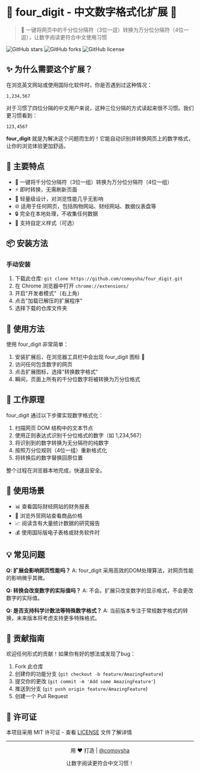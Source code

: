# 🌟 four_digit - 中文数字格式化扩展 🌟

> 🔢 一键将网页中的千分位分隔符（3位一逗）转换为万分位分隔符（4位一逗），让数字阅读更符合中文使用习惯

![GitHub stars](https://img.shields.io/github/stars/comoysha/four_digit?style=social)
![GitHub forks](https://img.shields.io/github/forks/comoysha/four_digit?style=social)
![GitHub license](https://img.shields.io/github/license/comoysha/four_digit)


## ✨ 为什么需要这个扩展？

在浏览英文网站或使用国际化软件时，你是否遇到过这种情况：

```
1,234,567
```

对于习惯了四位分隔的中文用户来说，这种三位分隔的方式读起来很不习惯。我们更习惯看到：

```
123,4567
```

**four_digit** 就是为解决这个问题而生的！它能自动识别并转换网页上的数字格式，让你的浏览体验更加舒适。

## 🚀 主要特点

- 🔄 一键将千分位分隔符（3位一组）转换为万分位分隔符（4位一组）
- ⚡ 即时转换，无需刷新页面
- 🧩 轻量级设计，对浏览性能几乎无影响
- 🌐 适用于任何网页，包括购物网站、财经网站、数据仪表盘等
- 🔒 完全在本地处理，不收集任何数据
- 🎨 支持自定义样式（可选）

## 📦 安装方法


### 手动安装

1. 下载此仓库: `git clone https://github.com/comoysha/four_digit.git`
2. 在 Chrome 浏览器中打开 `chrome://extensions/`
3. 开启"开发者模式"（右上角）
4. 点击"加载已解压的扩展程序"
5. 选择下载的仓库文件夹

## 🎯 使用方法

使用 four_digit 非常简单：

1. 安装扩展后，在浏览器工具栏中会出现 four_digit 图标 🔢
2. 访问任何包含数字的网页
3. 点击扩展图标，选择"转换数字格式"
4. 瞬间，页面上所有的千分位数字将被转换为万分位格式


## 🧠 工作原理

four_digit 通过以下步骤实现数字格式化：

1. 扫描网页 DOM 结构中的文本节点
2. 使用正则表达式识别千分位格式的数字（如 1,234,567）
3. 将识别到的数字转换为无分隔符的纯数字
4. 按照万分位规则（4位一组）重新格式化
5. 将转换后的数字替换回原位置

整个过程在浏览器本地完成，快速且安全。

## 🌈 使用场景

- 📊 查看国际财经网站的财务报表
- 🛒 浏览外贸网站查看商品价格
- 📈 阅读含有大量统计数据的研究报告
- 💰 使用国际版电子表格或财务软件时

## 💡 常见问题

**Q: 扩展会影响网页性能吗？**
A: four_digit 采用高效的DOM处理算法，对网页性能的影响微乎其微。

**Q: 转换会改变数字的实际值吗？**
A: 不会。扩展只改变数字的显示格式，不会更改数字的实际值。

**Q: 是否支持科学计数法等特殊数字格式？**
A: 当前版本专注于常规数字格式的转换，未来版本将考虑支持更多特殊格式。

## 🤝 贡献指南

欢迎任何形式的贡献！如果你有好的想法或发现了bug：

1. Fork 此仓库
2. 创建你的功能分支 (`git checkout -b feature/AmazingFeature`)
3. 提交你的更改 (`git commit -m 'Add some AmazingFeature'`)
4. 推送到分支 (`git push origin feature/AmazingFeature`)
5. 创建一个 Pull Request

## 📄 许可证

本项目采用 MIT 许可证 - 查看 [LICENSE](LICENSE) 文件了解详情

---

<p align="center">
  用 ❤️ 打造 | <a href="https://github.com/comoysha">@comoysha</a>
</p>

<p align="center">
  让数字阅读更符合中文习惯！
</p>